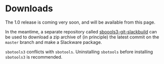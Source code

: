 # Downloads

The 1.0 release is coming very soon, and will be available from this page.

In the meantime, a separate repository called [sboools3-git-slackbuild](https://github.com/pghvlaans/sbotools3-git-slackbuild) can be used to download a zip archive of (in principle) the latest commit on the `master` branch and make a Slackware package.

`sbotools3` conflicts with `sbotools`. Uninstalling `sbotools` before installing `sbotools3` is recommended.
